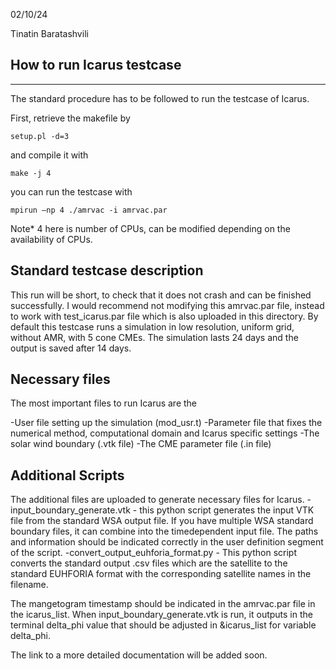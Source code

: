 02/10/24

Tinatin Baratashvili

## How to run Icarus testcase
----------------

The standard procedure has to be followed to run the testcase of Icarus.

First, retrieve the makefile by
```
setup.pl -d=3
```
and compile it with
```
make -j 4
````

you can run the testcase with
```
mpirun –np 4 ./amrvac -i amrvac.par
```
Note* 4 here is number of CPUs, can be modified depending on the availability of CPUs.


## Standard testcase description

This run will be short, to check that it does not crash and can be finished successfully. I would recommend not modifying this amrvac.par file, instead to work with test_icarus.par file which is also uploaded in this directory. By default this testcase runs a simulation in low resolution, uniform grid, without AMR, with 5 cone CMEs. The simulation lasts 24 days and the output is saved after 14 days.


## Necessary files
The most important files to run Icarus are the

-User file setting up the simulation (mod_usr.t)
-Parameter file that fixes the numerical method, computational domain and Icarus specific settings
-The solar wind boundary (.vtk file)
-The CME parameter file (.in file)

## Additional Scripts
The additional files are uploaded to generate necessary files for Icarus.
-input_boundary_generate.vtk - this python script generates the input VTK file from the standard WSA output file. If you have multiple WSA standard boundary files, it can combine into the timedependent input file. The paths and information should be indicated correctly in the user definition segment of the script.
-convert_output_euhforia_format.py - This python script converts the standard output .csv files which are the satellite to the standard EUHFORIA format with the corresponding satellite names in the filename.



The mangetogram timestamp should be indicated in the amrvac.par file in the icarus_list. When input_boundary_generate.vtk is run, it outputs in the terminal delta_phi value that should be adjusted in &icarus_list for variable delta_phi.



The link to a more detailed documentation will be added soon.
